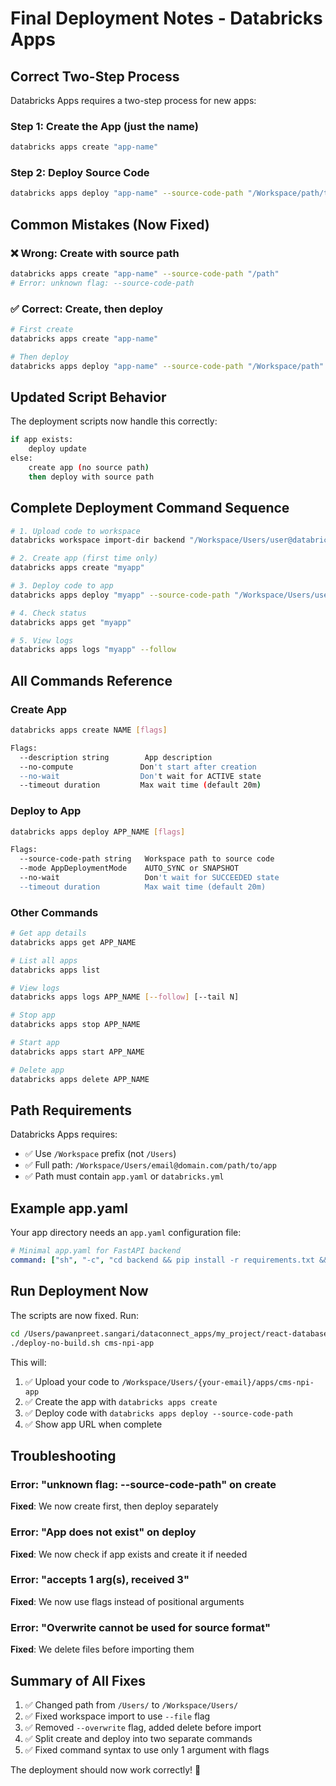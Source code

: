 # Final Deployment Notes - Databricks Apps

## Correct Two-Step Process

Databricks Apps requires a two-step process for new apps:

### Step 1: Create the App (just the name)
```bash
databricks apps create "app-name"
```

### Step 2: Deploy Source Code
```bash
databricks apps deploy "app-name" --source-code-path "/Workspace/path/to/code"
```

## Common Mistakes (Now Fixed)

### ❌ Wrong: Create with source path
```bash
databricks apps create "app-name" --source-code-path "/path"
# Error: unknown flag: --source-code-path
```

### ✅ Correct: Create, then deploy
```bash
# First create
databricks apps create "app-name"

# Then deploy
databricks apps deploy "app-name" --source-code-path "/Workspace/path"
```

## Updated Script Behavior

The deployment scripts now handle this correctly:

```bash
if app exists:
    deploy update
else:
    create app (no source path)
    then deploy with source path
```

## Complete Deployment Command Sequence

```bash
# 1. Upload code to workspace
databricks workspace import-dir backend "/Workspace/Users/user@databricks.com/apps/myapp/backend" --overwrite

# 2. Create app (first time only)
databricks apps create "myapp"

# 3. Deploy code to app
databricks apps deploy "myapp" --source-code-path "/Workspace/Users/user@databricks.com/apps/myapp"

# 4. Check status
databricks apps get "myapp"

# 5. View logs
databricks apps logs "myapp" --follow
```

## All Commands Reference

### Create App
```bash
databricks apps create NAME [flags]

Flags:
  --description string        App description
  --no-compute               Don't start after creation
  --no-wait                  Don't wait for ACTIVE state
  --timeout duration         Max wait time (default 20m)
```

### Deploy to App
```bash
databricks apps deploy APP_NAME [flags]

Flags:
  --source-code-path string   Workspace path to source code
  --mode AppDeploymentMode    AUTO_SYNC or SNAPSHOT
  --no-wait                   Don't wait for SUCCEEDED state
  --timeout duration          Max wait time (default 20m)
```

### Other Commands
```bash
# Get app details
databricks apps get APP_NAME

# List all apps
databricks apps list

# View logs
databricks apps logs APP_NAME [--follow] [--tail N]

# Stop app
databricks apps stop APP_NAME

# Start app
databricks apps start APP_NAME

# Delete app
databricks apps delete APP_NAME
```

## Path Requirements

Databricks Apps requires:
- ✅ Use `/Workspace` prefix (not `/Users`)
- ✅ Full path: `/Workspace/Users/email@domain.com/path/to/app`
- ✅ Path must contain `app.yaml` or `databricks.yml`

## Example app.yaml

Your app directory needs an `app.yaml` configuration file:

```yaml
# Minimal app.yaml for FastAPI backend
command: ["sh", "-c", "cd backend && pip install -r requirements.txt && uvicorn main:app --host 0.0.0.0 --port 8000"]
```

## Run Deployment Now

The scripts are now fixed. Run:

```bash
cd /Users/pawanpreet.sangari/dataconnect_apps/my_project/react-database-app
./deploy-no-build.sh cms-npi-app
```

This will:
1. ✅ Upload your code to `/Workspace/Users/{your-email}/apps/cms-npi-app`
2. ✅ Create the app with `databricks apps create`
3. ✅ Deploy code with `databricks apps deploy --source-code-path`
4. ✅ Show app URL when complete

## Troubleshooting

### Error: "unknown flag: --source-code-path" on create
**Fixed**: We now create first, then deploy separately

### Error: "App does not exist" on deploy
**Fixed**: We now check if app exists and create it if needed

### Error: "accepts 1 arg(s), received 3"
**Fixed**: We now use flags instead of positional arguments

### Error: "Overwrite cannot be used for source format"
**Fixed**: We delete files before importing them

## Summary of All Fixes

1. ✅ Changed path from `/Users/` to `/Workspace/Users/`
2. ✅ Fixed workspace import to use `--file` flag
3. ✅ Removed `--overwrite` flag, added delete before import
4. ✅ Split create and deploy into two separate commands
5. ✅ Fixed command syntax to use only 1 argument with flags

The deployment should now work correctly! 🎉

